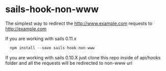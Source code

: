 sails-hook-non-www
=============

The simplest way to redirect the http://www.example.com requests to http://example.com

If you are working with sails 0.11.x

```javascript
  npm install --save sails-hook-non-www
```

If you are working with sails 0.10.X just clone this repo inside of api/hooks folder and all the requests will be redirected to non-www url
